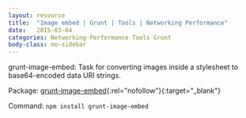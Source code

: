 ```yaml
---
layout: resource
title:  "Image embed | Grunt | Tools | Networking Performance"
date:   2015-03-04
categories: Networking-Performance Tools Grunt
body-class: no-sidebar
---
```


grunt-image-embed: Task for converting images inside a stylesheet to base64-encoded data URI strings.

Package: [grunt-image-embed](https://github.com/ehynds/grunt-image-embed){:rel="nofollow"}{:target="_blank"}

Command:  `npm install grunt-image-embed`